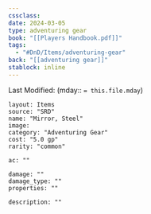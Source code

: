 ```yaml
---
cssclass: 
date: 2024-03-05
type: adventuring gear
book: "[[Players Handbook.pdf]]"
tags:
  - "#DnD/Items/adventuring-gear"
back: "[[adventuring gear]]"
stablock: inline
---
```

Last Modified: (mday:: `= this.file.mday`)


```statblock
layout: Items
source: "SRD"
name: "Mirror, Steel"
image: 
category: "Adventuring Gear"
cost: "5.0 gp"
rarity: "common"

ac: ""

damage: ""
damage_type: ""
properties: ""

description: ""
```